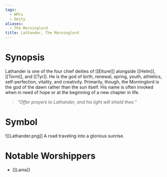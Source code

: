 ```yaml
---
tags:
  - NPCs
  - Deity
aliases:
  - The Morninglord
title: Lathander, The Morninglord
---
```

# Synopsis
Lathander is one of the four chief deities of [[Elturel]] alongside [[Helm]], [[Torm]], and [[Tyr]]. He is the god of birth, renewal, spring, youth, athletics, self-perfection, vitality, and creativity. Primarily, though, the Morninglord is the god of the dawn rather than the sun itself. His name is often invoked when in need of hope or at the beginning of a new chapter in life.

> *"Offer prayers to Lathander, and his light will shield thee."*
# Symbol
![[Lathander.png]]
A road traveling into a glorious sunrise.
# Notable Worshippers
- [[Lania]]